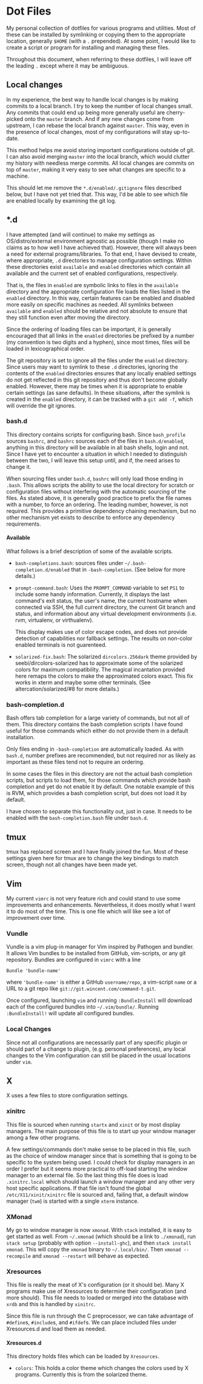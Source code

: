 # Dot Files

My personal collection of dotfiles for various programs and utilities.
Most of these can be installed by symlinking or copying them to the
appropriate location, generally `$HOME` (with a `.` prepended). At some
point, I would like to create a script or program for installing and
managing these files.

Throughout this document, when referring to these dotfiles, I will leave
off the leading `.` except where it may be ambiguous.

## Local changes

In my experience, the best way to handle local changes is by making
commits to a local branch. I try to keep the number of local changes
small. Any commits that could end up being more generally useful are
cherry-picked onto the `master` branch. And if any new changes come from
upstream, I can rebase the local branch against `master`. This way, even
in the presence of local changes, most of my configurations will stay
up-to-date.

This method helps me avoid storing important configurations outside of
git. I can also avoid merging `master` into the local branch, which
would clutter my history with needless merge commits. All local changes
are commits on top of `master`, making it very easy to see what changes
are specific to a machine.

This should let me remove the `*.d/enabled/.gitignore` files described
below, but I have not yet tried that. This way, I'd be able to see which
file are enabled locally by examining the git log.

## \*.d

I have attempted (and will continue) to make my settings as
OS/distro/external environment agnostic as possible (though I make no
claims as to how well I have achieved that). However, there will always
been a need for external programs/libraries. To that end, I have devised
to create, where appropriate, `.d` directories to manage configuration
settings. Within these directories exist `available` and `enabled`
directories which contain all available and the current set of enabled
configurations, respectively.

That is, the files in `enabled` are symbolic links to files in the
`available` directory and the appropriate configuration file loads the
files listed in the `enabled` directory. In this way, certain features
can be enabled and disabled more easily on specific machines as needed.
All symlinks between `available` and `enabled` should be relative and
not absolute to ensure that they still function even after moving the
directory.

Since the ordering of loading files can be important, it is generally
encouraged that all links in the `enabled` directories be prefixed by a
number (my convention is two digits and a hyphen), since most times,
files will be loaded in lexicographical order.

The git repository is set to ignore all the files under the `enabled`
directory. Since users may want to symlink to these `.d` directories,
ignoring the contents of the `enabled` directories ensures that any
locally enabled settings do not get reflected in this git repository and
thus don't become globally enabled. However, there may be times when it
is appropriate to enable certain settings (as sane defaults). In these
situations, after the symlink is created in the `enabled` directory, it
can be tracked with a `git add -f`, which will override the git ignores.

### bash.d

This directory contains scripts for configuring bash. Since
`bash_profile` sources `bashrc`, and `bashrc` sources each of the files
in `bash.d/enabled`, anything in this directory will be available in all
bash shells, login and not. Since I have yet to encounter a situation in
which I needed to distinguish between the two, I will leave this setup
until, and if, the need arises to change it.

When sourcing files under `bash.d`, `bashrc` will only load those ending
in `.bash`. This allows scripts the ability to use the local directory
for scratch or configuration files without interfering with the
automatic sourcing of the files. As stated above, it is generally good
practice to prefix the file names with a number, to force an ordering.
The leading number, however, is not required. This provides a primitive
dependency chaining mechanism, but no other mechanism yet exists to
describe to enforce any dependency requirements.

#### Available

What follows is a brief description of some of the available scripts.

*   `bash-completions.bash`: sources files under
    `~/.bash-completion.d/enabled` that in `-bash-completion`. (See
    below for more details.)

*   `prompt-command.bash`: Uses the `PROMPT_COMMAND` variable to set
    `PS1` to include some handy information. Currently, it displays the
    last command's exit status, the user's name, the current hostname
    when connected via SSH, the full current directory, the current Git
    branch and status, and information about any virtual development
    environments (i.e. rvm, virtualenv, or virthualenv).

    This display makes use of color escape codes, and does not provide
    detection of capabilities nor fallback settings. The results on
    non-color enabled terminals is not guarenteed.

*   `solarized-fix.bash`: The solarized `dircolors.256dark` theme
    provided by seebi/dircolors-solarized has to approximate some of the
    solarized colors for maximum compatibility. The magical incantation
    provided here remaps the colors to make the approximated colors
    exact. This fix works in xterm and maybe some other terminals. (See
    altercation/solarized/#8 for more details.)

### bash-completion.d

Bash offers tab completion for a large variety of commands, but not all
of them. This directory contains the bash completion scripts I have
found useful for those commands which either do not provide them in a
default installation.

Only files ending in `-bash-completion` are automatically loaded. As
with `bash.d`, number prefixes are recommended, but not required nor as
likely as important as these files tend not to require an ordering.

In some cases the files in this directory are not the actual bash
completion scripts, but scripts to load them, for those commands which
provide bash completion and yet do not enable it by default. One notable
example of this is RVM, which provides a bash completion script, but
does not load it by default.

I have chosen to separate this functionality out, just in case. It
needs to be enabled with the `bash-completion.bash` file under `bash.d`.

## tmux

tmux has replaced screen and I have finally joined the fun. Most of
these settings given here for tmux are to change the key bindings to
match screen, though not all changes have been made yet.

## Vim

My current `vimrc` is not very feature rich and could stand to use some
improvements and enhancements. Nevertheless, it does mostly what I want
it to do most of the time. This is one file which will like see a lot of
improvement over time.

### Vundle

Vundle is a vim plug-in manager for Vim inspired by Pathogen and
bundler. It allows Vim bundles to be installed from GitHub, vim-scripts,
or any git repository. Bundles are configured in `vimrc` with a line

    Bundle 'bundle-name'

where `'bundle-name'` is either a GitHub `username/repo`, a vim-script
`name` or a URL to a git repo like
`git://git.wincent.com/command-t.git`.

Once configured, launching `vim` and running `:BundleInstall` will
download each of the configured bundles into `~/.vim/bundle/`. Running
`:BundleInstall!` will update all configured bundles.

### Local Changes

Since not all configurations are necessarily part of any specific plugin
or should part of a change to plugin, (e.g. personal preferences), any
local changes to the Vim configuration can still be placed in the usual
locations under `vim`.

## X

X uses a few files to store configuration settings.

### xinitrc

This file is sourced when running `startx` and `xinit` or by most
display managers. The main purpose of this file is to start up your
window manager among a few other programs.

A few settings/commands don't make sense to be placed in this file, such
as the choice of window manager since that is something that is going to
be specific to the system being used. I could check for display managers
in an order I prefer but it seems more practical to off-load starting
the window manager to an external file. So the last thing this file does
is load `.xinitrc.local` which should launch a window manager and any
other very host specific applications. If that file isn't found the
global `/etc/X11/xinit/xinitrc` file is sourced and, failing that, a
default window manager (`twm`) is started with a single `xterm`
instance.

### XMonad

My go to window manager is now `xmonad`. With `stack` installed, it is
easy to get started as well. From `~/.xmonad` (which should be a link to
`./xmonad`), run `stack setup` (probably with option `--install-ghc`),
and then `stack install xmonad`. This will copy the `xmonad` binary to
`~/.local/bin/`. Then `xmonad --recompile` and `xmonad --restart` will
behave as expected.

### Xresources

This file is really the meat of X's configuration (or it should be).
Many X programs make use of Xresources to determine their configuration
(and more should). This file needs to loaded or merged into the database
with `xrdb` and this is handled by `xinitrc`.

Since this file is run through the C preprocessor, we can take advantage
of `#define`s, `#include`s, and `#ifdef`s. We can place included files
under Xresources.d and load them as needed.

#### Xresources.d

This directory holds files which can be loaded by `Xresources`.

*   `colors`: This holds a color theme which changes the colors used by
    X programs. Currently this is from the solarized theme.

